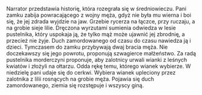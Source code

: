 Narrator przedstawia historię, która rozegrała się w średniowieczu. Pani zamku zabija powracającego z wojny męża, gdyż nie była mu wierna i boi się, że jej zdrada wyjdzie na jaw. Grzebie rycerza na łączce, przy ruczaju, a na grobie sieje lilie. Dręczona wyrzutami sumienia odwiedza w lesie pustelnika, który uspokaja ją, że tylko mąż może ujawnić jej zbrodnię, a przecież nie żyje. Duch zamordowanego od czasu do czasu nawiedza ją i dzieci. Tymczasem do zamku przybywają dwaj bracia męża. Nie doczekawszy się jego powrotu, proponują szwagierce małżeństwo. Za radą pustelnika morderczyni proponuje, aby zalotnicy urwali wianki z leśnych kwiatów i złożyli na ołtarzu. Odda rękę temu, którego wianek wybierze. W niedzielę pani udaje się do cerkwi. Wybiera wianek upleciony przez zalotnika z lilii rosnących na grobie męża. Pojawia się duch zamordowanego, ziemia się rozstępuje i wszyscy giną.